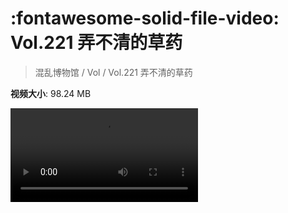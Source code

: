 # :fontawesome-solid-file-video: Vol.221 弄不清的草药

> 混乱博物馆 / Vol / Vol.221 弄不清的草药

**视频大小**: 98.24 MB

<div class="video"><video src="https://file.hsyhx.top/archive/221.mp4" controls preload>🤔 您的浏览器不支持 video 标签</video></div>